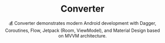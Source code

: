 <h1 align="center">Converter</h1>


<p align="center">  
💰 Converter demonstrates modern Android development with Dagger, Coroutines, Flow, Jetpack (Room, ViewModel), and Material Design based on MVVM architecture.
</p>
</br>
